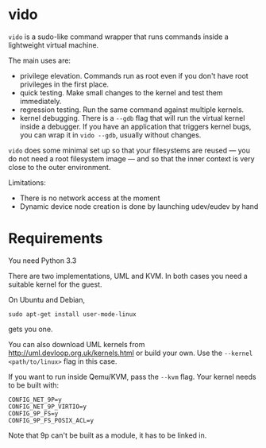 
# vido

`vido` is a sudo-like command wrapper that runs commands inside
a lightweight virtual machine.

The main uses are:

- privilege elevation.  Commands run as root even if you don't have
root privileges in the first place.
- quick testing.  Make small changes to the kernel and test them immediately.
- regression testing.  Run the same command against multiple kernels.
- kernel debugging.  There is a `--gdb` flag that will run the virtual
kernel inside a debugger.  If you have an application that triggers
kernel bugs, you can wrap it in `vido --gdb`, usually without changes.

`vido` does some minimal set up so that your filesystems are reused
— you do not need a root filesystem image — and so that the inner
context is very close to the outer environment.

Limitations:

- There is no network access at the moment
- Dynamic device node creation is done by launching udev/eudev by hand

# Requirements

You need Python 3.3

There are two implementations, UML and KVM.
In both cases you need a suitable kernel for the guest.

On Ubuntu and Debian,

    sudo apt-get install user-mode-linux

gets you one.

You can also download UML kernels from
<http://uml.devloop.org.uk/kernels.html> or build your own.
 Use the `--kernel <path/to/linux>` flag in this case.

If you want to run inside Qemu/KVM, pass the `--kvm` flag.
Your kernel needs to be built with:

    CONFIG_NET_9P=y
    CONFIG_NET_9P_VIRTIO=y
    CONFIG_9P_FS=y
    CONFIG_9P_FS_POSIX_ACL=y

Note that 9p can't be built as a module, it has to be linked in.

